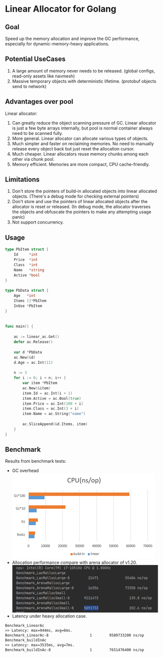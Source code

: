 
# Linear Allocator for Golang

## Goal
Speed up the memory allocation and improve the GC performance, especially for dynamic-memory-heavy applications.

## Potential UseCases
1. A large amount of memory never needs to be released. (global configs, read-only assets like navmesh)
2. Massive temporary objects with deterministic lifetime. (protobuf objects send to network)

## Advantages over pool
Linear allocator:

1. Can greatly reduce the object scanning pressure of GC. Linear allocator is just a few byte arrays internally, but pool is normal container always need to be scanned fully.
2. More general. Linear allocator can allocate various types of objects.
3. Much simpler and faster on reclaiming memories. No need to manually release every object back but just reset the allocation cursor.
4. Much cheaper. Linear allocators reuse memory chunks among each other via chunk pool. 
5. Memory efficient. Memories are more compact, CPU cache-friendly. 

## Limitations
1. Don't store the pointers of build-in allocated objects into linear allocated objects. (There's a debug mode for checking external pointers)
2. Don't store and use the pointers of linear allocated objects after the allocator is reset or released. (In debug mode, the allocator traverses the objects and obfuscate the pointers to make any attempting usage panic)
3. Not support concurrency. 


## Usage

```go
type PbItem struct {
	Id     *int
	Price  *int
	Class  *int
	Name   *string
	Active *bool
}

type PbData struct {
	Age   *int
	Items []*PbItem
	InUse *PbItem
}


func main() {
	
	ac := linear_ac.Get()
	defer ac.Release()
	
	var d *PbData
	ac.New(&d)
	d.Age = ac.Int(11)

	n := 3
	for i := 0; i < n; i++ {
		var item *PbItem
		ac.New(&item)
		item.Id = ac.Int(i + 1)
		item.Active = ac.Bool(true)
		item.Price = ac.Int(100 + i)
		item.Class = ac.Int(3 + i)
		item.Name = ac.String("name")

		ac.SliceAppend(&d.Items, item)
	}
}
```

## Benchmark
Results from benchmark tests:

- GC overhead\
![bench](./bench.png)
- Allocation performance compare with arena allocator of v1.20.\
![bench](./bench_arena.png)
- Latency under heavy allocation case. 
``` 
Benchmark_LinearAc
>> Latency: max=944ms, avg=6ms.
Benchmark_LinearAc-8                   1        9589733200 ns/op
Benchmark_buildInAc
>> Latency: max=3535ms, avg=7ms.
Benchmark_buildInAc-8                  1        7651476400 ns/op

```

